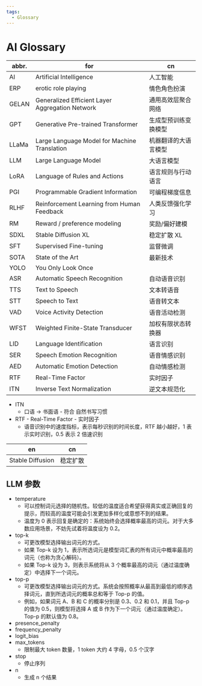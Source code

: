 ```yaml
---
tags:
  - Glossary
---
```


# AI Glossary

| abbr. | for                                             | cn                   |
| ----- | ----------------------------------------------- | -------------------- |
| AI    | Artificial Intelligence                         | 人工智能             |
| ERP   | erotic role playing                             | 情色角色扮演         |
| GELAN | Generalized Efficient Layer Aggregation Network | 通用高效层聚合网络   |
| GPT   | Generative Pre-trained Transformer              | 生成型预训练变换模型 |
| LLaMa | Large Language Model for Machine Translation    | 机器翻译的大语言模型 |
| LLM   | Large Language Model                            | 大语言模型           |
| LoRA  | Language of Rules and Actions                   | 语言规则与行动语言   |
| PGI   | Programmable Gradient Information               | 可编程梯度信息       |
| RLHF  | Reinforcement Learning from Human Feedback      | 人类反馈强化学习     |
| RM    | Reward / preference modeling                    | 奖励/偏好建模        |
| SDXL  | Stable Diffusion XL                             | 稳定扩散 XL          |
| SFT   | Supervised Fine-tuning                          | 监督微调             |
| SOTA  | State of the Art                                | 最新技术             |
| YOLO  | You Only Look Once                              |                      |
| ASR   | Automatic Speech Recognition                    | 自动语音识别         |
| TTS   | Text to Speech                                  | 文本转语音           |
| STT   | Speech to Text                                  | 语音转文本           |
| VAD   | Voice Activity Detection                        | 语音活动检测         |
| WFST  | Weighted Finite-State Transducer                | 加权有限状态转换器   |
| LID   | Language Identification                         | 语言识别             |
| SER   | Speech Emotion Recognition                      | 语音情感识别         |
| AED   | Automatic Emotion Detection                     | 自动情感检测         |
| RTF   | Real-Time Factor                                | 实时因子             |
| ITN   | Inverse Text Normalization                      | 逆文本规范化         |

- ITN
  - 口语 -> 书面语 - 符合 自然书写习惯
- RTF - Real-Time Factor - 实时因子
  - 语音识别中的速度指标，表示每秒识别的时间长度，RTF 越小越好，1 表示实时识别，0.5 表示 2 倍速识别

| en               | cn       |
| ---------------- | -------- |
| Stable Diffusion | 稳定扩散 |

## LLM 参数

- temperature
  - 可以控制词元选择的随机性。较低的温度适合希望获得真实或正确回复的提示，而较高的温度可能会引发更加多样化或意想不到的结果。
  - 温度为 0 表示回复是确定的：系统始终会选择概率最高的词元。对于大多数应用场景，不妨先试着将温度设为 0.2。
- top-k
  - 可更改模型选择输出词元的方式。
  - 如果 Top-k 设为 1，表示所选词元是模型词汇表的所有词元中概率最高的词元（也称为贪心解码）。
  - 如果 Top-k 设为 3，则表示系统将从 3 个概率最高的词元（通过温度确定）中选择下一个词元。
- top-p
  - 可更改模型选择输出词元的方式。系统会按照概率从最高到最低的顺序选择词元，直到所选词元的概率总和等于 Top-p 的值。
  - 例如，如果词元 A、B 和 C 的概率分别是 0.3、0.2 和 0.1，并且 Top-p 的值为 0.5，则模型将选择 A 或 B 作为下一个词元（通过温度确定）。Top-p 的默认值为 0.8。
- presence_penalty
- frequency_penalty
- logit_bias
- max_tokens
  - 限制最大 token 数量，1 token 大约 4 字母，0.5 个汉字
- stop
  - 停止序列
- n
  - 生成 n 个结果
